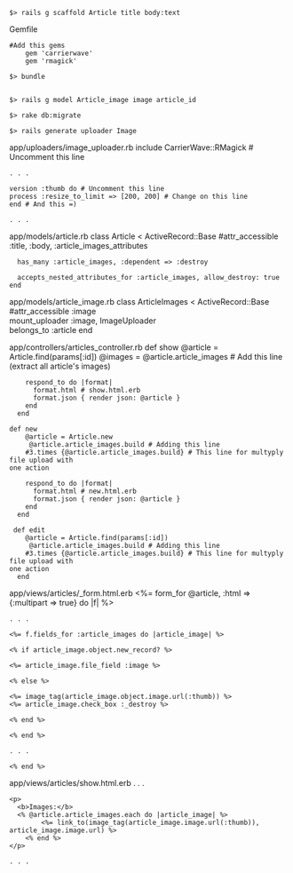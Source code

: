 

<pre><code>$> rails g scaffold Article title body:text</pre></code>

Gemfile
<pre><code>#Add this gems
    gem 'carrierwave'
    gem 'rmagick'
</pre></code>


    $> bundle


    $> rails g model Article_image image article_id

    $> rake db:migrate

    $> rails generate uploader Image

app/uploaders/image_uploader.rb
    include CarrierWave::RMagick # Uncomment this line
	
	. . .
	
	version :thumb do # Uncomment this line
	process :resize_to_limit => [200, 200] # Change on this line
	end # And this =)
	
	. . .


app/models/article.rb
	class Article < ActiveRecord::Base
	  #attr_accessible :title, :body, :article_images_attributes
	    
	  has_many :article_images, :dependent => :destroy
	  
	  accepts_nested_attributes_for :article_images, allow_destroy: true 
	end


app/models/article_image.rb
	class ArticleImages < ActiveRecord::Base
	#attr_accessible :image  
	  mount_uploader :image, ImageUploader  
	  belongs_to :article
	end


app/controllers/articles_controller.rb
	def show
	    @article = Article.find(params[:id])
	    @images = @article.article_images # Add this line (extract all article's images)
	
	    respond_to do |format|
	      format.html # show.html.erb
	      format.json { render json: @article }
	    end
	  end
	
	def new
	    @article = Article.new
	     @article.article_images.build # Adding this line
	    #3.times {@article.article_images.build} # This line for multyply file upload with 
	one action
	
	    respond_to do |format|
	      format.html # new.html.erb
	      format.json { render json: @article }
	    end
	  end
	
	 def edit
	    @article = Article.find(params[:id])
	     @article.article_images.build # Adding this line
	    #3.times {@article.article_images.build} # This line for multyply file upload with 
	one action
	  end


app/views/articles/_form.html.erb
	<%= form_for @article, :html => {:multipart => true} do |f| %>
	
	. . .
	
	<%= f.fields_for :article_images do |article_image| %>
	
	<% if article_image.object.new_record? %>
	
	<%= article_image.file_field :image %>
	
	<% else %>
	
	<%= image_tag(article_image.object.image.url(:thumb)) %>
	<%= article_image.check_box :_destroy %>
	
	<% end %>
	
	<% end %>
	
	. . .
	
	<% end %> 


app/views/articles/show.html.erb
	. . .
	
	<p>
	  <b>Images:</b>
	  <% @article.article_images.each do |article_image| %>
			<%= link_to(image_tag(article_image.image.url(:thumb)), 
	article_image.image.url) %>
		<% end %>
	</p>
	
	. . .
